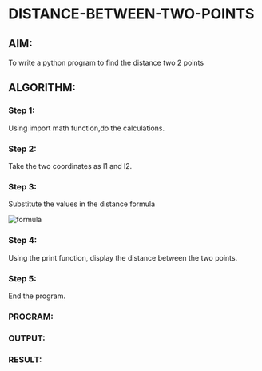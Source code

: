 # DISTANCE-BETWEEN-TWO-POINTS

## AIM:
To write a python program to find the distance two 2 points
## ALGORITHM:
### Step 1: 

Using import math function,do the calculations.

### Step 2: 

Take the two coordinates as l1 and l2.

### Step 3: 

Substitute the values in the distance formula

![formula](/formula.JPG)

### Step 4: 

Using the print function, display the distance between the two points.

### Step 5: 

End the program.
### PROGRAM:
  


### OUTPUT:


### RESULT:
